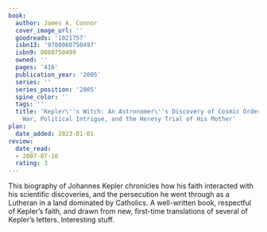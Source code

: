 ```yaml
---
book:
  author: James A. Connor
  cover_image_url: ''
  goodreads: '1021757'
  isbn13: '9780060750497'
  isbn9: 0060750499
  owned: ''
  pages: '416'
  publication_year: '2005'
  series: ''
  series_position: '2005'
  spine_color: ''
  tags: ''
  title: 'Kepler\''s Witch: An Astronomer\''s Discovery of Cosmic Order Amid Religious
    War, Political Intrigue, and the Heresy Trial of His Mother'
plan:
  date_added: 2023-01-01
review:
  date_read:
  - 2007-07-10
  rating: 3
---
```


This biography of Johannes Kepler chronicles how his faith interacted with his scientific discoveries, and the persecution he went through as a Lutheran in a land dominated by Catholics. A well-written book, respectful of Kepler’s faith, and drawn from new, first-time translations of several of Kepler’s letters. Interesting stuff.
